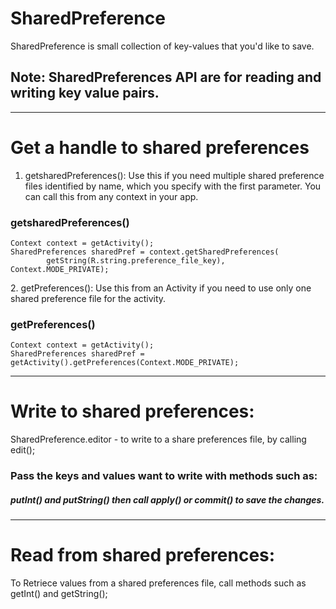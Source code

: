 # SharedPreference

SharedPreference is small collection of key-values that you'd like to save.
## Note: SharedPreferences API are for reading and writing key value pairs.
<hr />

# Get a handle to shared preferences

1. getsharedPreferences(): Use this if you need multiple shared preference files identified by name, which you specify with the first parameter. You can call this from any context in your app.
 
<h3>getsharedPreferences()</h3>
<pre><code>Context context = getActivity();
SharedPreferences sharedPref = context.getSharedPreferences(
        getString(R.string.preference_file_key), Context.MODE_PRIVATE);</code></pre>
2. getPreferences(): Use this from an Activity if you need to use only one shared preference file for the activity.
<h3>getPreferences()</h3>
<pre><code>Context context = getActivity();
SharedPreferences sharedPref = getActivity().getPreferences(Context.MODE_PRIVATE);</code></pre>
<hr />

# Write to shared preferences:

SharedPreference.editor - to write to a share preferences file, by calling edit();
### Pass the keys and values want to write with methods such as: 
   <h5>putInt() and putString() then call apply() or commit() to save the changes.</h5>
<hr />

# Read from shared preferences:

To Retriece values from a shared preferences file, call methods such as getInt() and getString();

